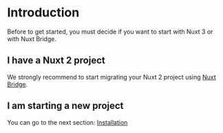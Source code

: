 # Introduction

Before to get started, you must decide if you want to start with Nuxt 3 or with Nuxt Bridge.

## I have a Nuxt 2 project

We strongly recommend to start migrating your Nuxt 2 project using [Nuxt Bridge](/bridge).

## I am starting a new project

You can go to the next section: [Installation](/get-started/installation)
